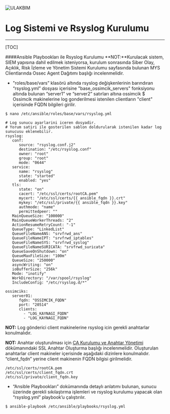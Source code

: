 ![ULAKBIM](../img/ulakbim.jpg)
# Log Sistemi ve Rsyslog Kurulumu
-----------------

[TOC]


####Ansible Playbookları ile Rsyslog Kurulumu
**NOT:**Kurulacak sistem, SIEM yapısına dahil edilmek isteniyorsa, kurulum sonrasında Siber Olay, Açıklık, Risk İzleme ve Yönetim Sistemi Kurulumu sayfasında bulunan 
MYS Clientlarında Ossec Agent Dağıtımı başlığı incelenmelidir.
* "roles/base/vars” klasörü altında rsyslog değişkenlerinin barındıran “rsyslog.yml” dosyası içerisine "base_ossimcik_servers" fonksiyonu altında bulunan “server1” ve “server2” satırları altına ossimcik $
Ossimcik makinelerine log gonderilmesi istenilen clientların "client" içerisinde FQDN bilgileri girilir.
```
$ nano /etc/ansible/roles/base/vars/rsyslog.yml

# Log sunucu ayarlarini iceren dosyadir.
# Yorum satiri ile gosterilen sablon doldurularak istenilen kadar log sunucusu eklenebilir.
rsyslog:
   conf:
      source: "rsyslog.conf.j2" 
      destination: "/etc/rsyslog.conf" 
      owner: "root" 
      group: "root" 
      mode: "0644" 
   service:
      name: "rsyslog" 
      state: "started" 
      enabled: "yes"
   tls:
      state: "on"
      cacert: "/etc/ssl/certs/rootCA.pem"
      mycert: "/etc/ssl/certs/{{ ansible_fqdn }}.crt"
      mykey: "/etc/ssl/private/{{ ansible_fqdn }}.key"   
      authmode: "name"
      permittedpeer: ""
   MainQueueSize: "100000"
   MainQueueWorkerThreads: "2"
   ActionResumeRetryCount: "-1"
   QueueType: "LinkedList"
   QueueFileNameANS: "srvfrwd_ans"
   QueueFileNameIPT: "srvfrwd_iptables"
   QueueFileNameSYS: "srvfrwd_syslog"
   QueueFileNameSURICATA: "srvfrwd_suricata"
   QueueSaveOnShutdown: "on"
   QueueMaxFileSize: "100m"
   QueueSize: "250000"
   asyncWriting: "on" 
   ioBufferSize: "256k" 
   Mode: "inotify"
   WorkDirectory: "/var/spool/rsyslog" 
   IncludeConfig: "/etc/rsyslog.d/*" 

ossimciks:
   server01:
      fqdn: "OSSIMCIK_FQDN"
      port: "20514"
      clients:
        - "LOG_KAYNAGI_FQDN"
        - "LOG_KAYNAGI_FQDN"
```
**NOT:** Log gönderici client makinelerine rsyslog icin gerekli anahtarlar konulmalıdır.

**NOT:** Anahtar oluşturulması için [CA Kurulumu ve Anahtar Yönetimi](ca-kurulum.md) dökümanındaki SSL Anahtar Oluşturma başlığı incelenmelidir. 
Oluşturulan anahtarlar client makineler içerisinde aşağıdaki dizinlere konulmalıdır. “client_fqdn” yerine client makinenin FQDN bilgisi girilmelidir.

```
/etc/ssl/certs/rootCA.pem
/etc/ssl/certs/client_fqdn.crt
/etc/ssl/private/client_fqdn.key
```
* “Ansible Playbookları” dokümanında detaylı anlatımı bulunan, sunucu üzerinde gerekli sıkılaştırma işlemleri ve rsyslog kurulumu yapacak olan “rsyslog.yml” playbook’u çalıştırılır.
```
$ ansible-playbook /etc/ansible/playbooks/rsyslog.yml
```
